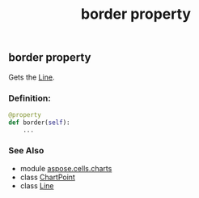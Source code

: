 ﻿---
title: border property
second_title: Aspose.Cells for Python via .NET API References
description: 
type: docs
weight: 170
url: /aspose.cells.charts/chartpoint/border/
is_root: false
---

## border property


Gets the [Line](/cells/python-net/aspose.cells.drawing/line).
### Definition:
```python
@property
def border(self):
    ...
```

### See Also
* module [aspose.cells.charts](../../)
* class [ChartPoint](/cells/python-net/aspose.cells.charts/chartpoint)
* class [Line](/cells/python-net/aspose.cells.drawing/line)

